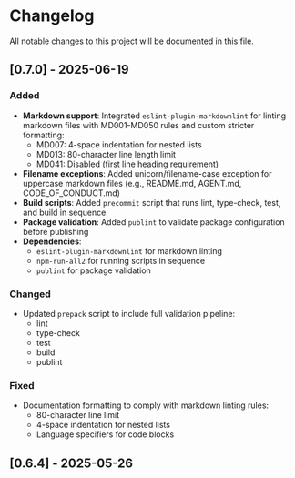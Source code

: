 # Changelog

All notable changes to this project will be documented in this file.

## [0.7.0] - 2025-06-19

### Added

- **Markdown support**: Integrated `eslint-plugin-markdownlint` for linting
    markdown files with MD001-MD050 rules and custom stricter formatting:
    - MD007: 4-space indentation for nested lists
    - MD013: 80-character line length limit
    - MD041: Disabled (first line heading requirement)
- **Filename exceptions**: Added unicorn/filename-case exception for
    uppercase markdown files (e.g., README.md, AGENT.md, CODE_OF_CONDUCT.md)
- **Build scripts**: Added `precommit` script that runs lint, type-check,
    test, and build in sequence
- **Package validation**: Added `publint` to validate package configuration
    before publishing
- **Dependencies**:
    - `eslint-plugin-markdownlint` for markdown linting
    - `npm-run-all2` for running scripts in sequence
    - `publint` for package validation

### Changed

- Updated `prepack` script to include full validation pipeline:
    - lint
    - type-check
    - test
    - build
    - publint

### Fixed

- Documentation formatting to comply with markdown linting rules:
    - 80-character line limit
    - 4-space indentation for nested lists
    - Language specifiers for code blocks

## [0.6.4] - 2025-05-26

